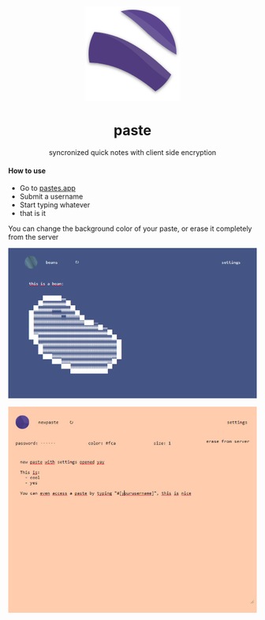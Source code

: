 
<p align="center">
  <img src="/src/icons/android-chrome-192x192.png" />
</p>

<h1 align="center">paste</h1>
<p align="center">syncronized quick notes with client side encryption</p>


#### How to use

* Go to [pastes.app](https://pastes.app)
* Submit a username
* Start typing whatever
* that is it

You can change the background color of your paste, or erase it completely from the server



![GitHub Logo](/src/images/preview2.jpg)

![GitHub Logo](/src/images/preview1.jpg)
